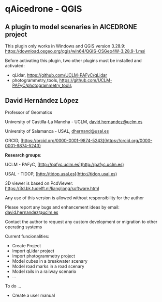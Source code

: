 # **qAicedrone - QGIS**

## A plugin to model scenaries in AICEDRONE project

This plugin only works in Windows and QGIS version 3.28.9:
https://download.osgeo.org/qgis/win64/QGIS-OSGeo4W-3.28.9-1.msi

Before activating this plugin, two other plugins must be installed and activated:
* qLidar, https://github.com/UCLM-PAFyC/qLidar
* photogrammetry_tools, https://github.com/UCLM-PAFyC/photogrammetry_tools

## **David Hernández López**

Professor of Geomatics

University of Castilla-La Mancha - UCLM, 
david.hernandez@uclm.es

University of Salamanca - USAL, 
dhernand@usal.es

ORCID, [https://orcid.org/0000-0001-9874-5243](https://orcid.org/0000-0001-9874-5243)

**Research groups:**

UCLM - PAFyC, [http://pafyc.uclm.es](http://pafyc.uclm.es)

USAL - TIDOP, [http://tidop.usal.es](http://tidop.usal.es)

3D viewer is based on PcdViewer:
https://3d.bk.tudelft.nl/liangliang/software.html

Any use of this version is allowed without 
responsibility for the author

Please report any bugs and enhancement ideas by email: david.hernandez@uclm.es

Contact the author to request any custom development or migration to other operating systems 

Current funcionalities:
- Create Project
- Import qLidar project
- Import photogrammetry project
- Model cubes in a breakwater scenary
- Model road marks in a road scenary
- Model rails in a railway scenario
- ...

To do ...
- Create a user manual

